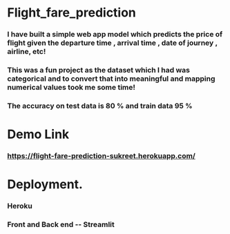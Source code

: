 # Flight_fare_prediction
### I have built a simple web app model which predicts the price of flight given the departure time , arrival time , date of journey , airline, etc!

### This was a fun project as the dataset which I had was categorical and to convert that into meaningful and mapping numerical values took me some time!
### The accuracy on test data is 80 % and train data 95 %

# Demo Link
### https://flight-fare-prediction-sukreet.herokuapp.com/

# Deployment.
### Heroku
### Front and Back end -- Streamlit
